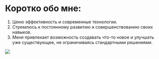 # Коротко обо мне:

1. Ценю эффективность и современные технологии. 
2. Стремлюсь к постоянному развитию и совершенствованию своих навыков.
3. Меня привлекает возможность создавать что-то новое и улучшать уже существующее, не ограничиваясь стандартными решениями.

![](https://disk.yandex.ru/i/HK5jwm6pb6En_Q)